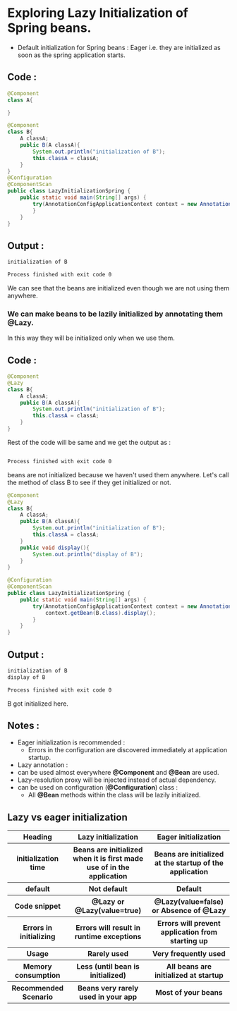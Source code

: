 # Exploring Lazy Initialization of Spring beans.

* Default initialization for Spring beans : Eager i.e. they are initialized as soon as the spring application starts.

## Code :
```java
@Component
class A{

}

@Component
class B{
    A classA;
    public B(A classA){
        System.out.println("initialization of B");
        this.classA = classA;
    }
}
@Configuration
@ComponentScan
public class LazyInitializationSpring {
    public static void main(String[] args) {
        try(AnnotationConfigApplicationContext context = new AnnotationConfigApplicationContext(LazyInitializationSpring.class)) {
        }
    }
}
```
## Output :
```bash
initialization of B

Process finished with exit code 0
```
We can see that the beans are initialized even though we are not using them anywhere.

### We can make beans to be lazily initialized by annotating them **@Lazy**.

In this way they will be initialized only when we use them.

## Code :
```java
@Component
@Lazy
class B{
    A classA;
    public B(A classA){
        System.out.println("initialization of B");
        this.classA = classA;
    }
}
```

Rest of the code will be same and we get the output as :
```bash

Process finished with exit code 0
```

beans are not initialized because we haven't used them anywhere.
Let's call the method of class B to see if they get initialized or not.
```java
@Component
@Lazy
class B{
    A classA;
    public B(A classA){
        System.out.println("initialization of B");
        this.classA = classA;
    }
    public void display(){
        System.out.println("display of B");
    }
}

@Configuration
@ComponentScan
public class LazyInitializationSpring {
    public static void main(String[] args) {
        try(AnnotationConfigApplicationContext context = new AnnotationConfigApplicationContext(LazyInitializationSpring.class)) {
            context.getBean(B.class).display();
        }
    }
}
```
## Output :
```bash
initialization of B
display of B

Process finished with exit code 0
```
B got initialized here.

## Notes :
* Eager initialization is recommended : 
    * Errors in the configuration are discovered immediately at application startup.
* Lazy annotation :
* can be used almost everywhere **@Component** and **@Bean** are used.
* Lazy-resolution proxy will be injected instead of actual dependency.
* can be used on configuration (**@Configuration**) class :
    * All **@Bean** methods within the class will be lazily initialized.

## Lazy vs eager initialization
<table>
<tr>
<th>Heading</th>
<th>Lazy initialization</th>
<th>Eager initialization</th>
</tr>
<tr>
<th>initialization time</th>
<th>Beans are initialized when it is first made use of in the application</th>
<th>Beans are initialized at the startup of the application</th>
</tr>
<tr>
<th>default</th>
<th>Not default</th>
<th>Default</th>
</tr>
<tr>
<th>Code snippet</th>
<th>@Lazy or @Lazy(value=true)</th>
<th>@Lazy(value=false) or Absence of @Lazy</th>
</tr>
<tr>
<th>Errors in initializing</th>
<th>Errors will result in runtime exceptions</th>
<th>Errors will prevent application from starting up</th>
</tr>
<tr>
<th>Usage</th>
<th>Rarely used</th>
<th>Very frequently used</th>
</tr>
<tr>
<th>Memory consumption</th>
<th>Less (until bean is initialized)</th>
<th>All beans are initialized at startup</th>
</tr>
<tr>
<th>Recommended Scenario</th>
<th>Beans very rarely used in your app</th>
<th>Most of your beans</th>
</tr>
</table>